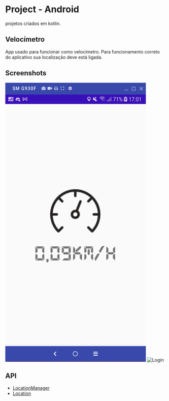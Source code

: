# Project - Android
projetos criados em kotlin.

## Velocímetro
App usado para funcionar como velocímetro. Para funcionamento correto do aplicativo sua localização deve
está ligada.

## Screenshots
![Login](screenshots/page-init.png "Add Students")
![Login](screenshots/page-init2.png "Add Students")

## API
- [LocationManager](https://developer.android.com/reference/android/location/LocationManager)
- [Location](https://developer.android.com/training/location/retrieve-current)
